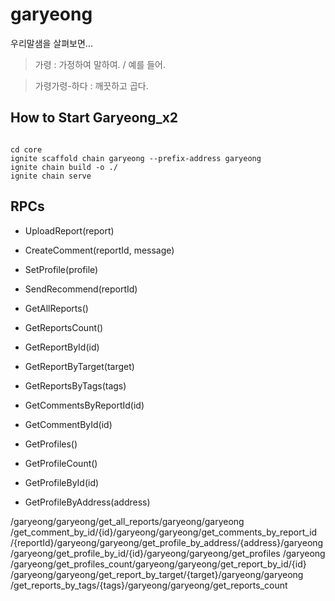 # garyeong

우리말샘을 살펴보면...

> 가령 : 가정하여 말하여. / 예를 들어.

> 가령가령-하다 : 깨끗하고 곱다.

## How to Start Garyeong_x2

```

cd core
ignite scaffold chain garyeong --prefix-address garyeong
ignite chain build -o ./
ignite chain serve
```

## RPCs

-   UploadReport(report)
-   CreateComment(reportId, message)
-   SetProfile(profile)
-   SendRecommend(reportId)

-   GetAllReports()
-   GetReportsCount()
-   GetReportById(id)
-   GetReportByTarget(target)
-   GetReportsByTags(tags)
-   GetCommentsByReportId(id)
-   GetCommentById(id)
-   GetProfiles()
-   GetProfileCount()
-   GetProfileById(id)
-   GetProfileByAddress(address)

​/garyeong​/garyeong​/get_all_reports
​/garyeong​/garyeong​/get_comment_by_id​/{id}
​/garyeong​/garyeong​/get_comments_by_report_id​/{reportId}
​/garyeong​/garyeong​/get_profile_by_address​/{address}
​/garyeong​/garyeong​/get_profile_by_id​/{id}
​/garyeong​/garyeong​/get_profiles
​/garyeong​/garyeong​/get_profiles_count
​/garyeong​/garyeong​/get_report_by_id​/{id}
​/garyeong​/garyeong​/get_report_by_target​/{target}
​/garyeong​/garyeong​/get_reports_by_tags​/{tags}
​/garyeong​/garyeong​/get_reports_count

